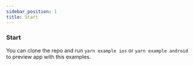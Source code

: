 ```yaml
---
sidebar_position: 1
title: Start
---
```


### Start

You can clone the repo and run `yarn example ios` or `yarn example android` to preview app with this examples.
